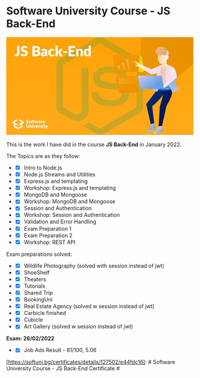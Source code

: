 # Software University Course - JS Back-End #

![js back-end](/js-back-end.jpg)

This is the work I have did in the course **JS Back-End** in January 2022.

The Topics are as they follow:

* - [x] Intro to Node.js
* - [x] Node.js Streams and Utilities
* - [x] Express.js and templating
* - [x] Workshop: Express.js and templating
* - [x] MongoDB and Mongoose
* - [x] Workshop: MongoDB and Mongoose
* - [x] Session and Authentication
* - [x] Workshop: Session and Authentication
* - [x] Validation and Error Handling
* - [x] Exam Preparation 1
* - [x] Exam Preparation 2
* - [x] Workshop: REST API

Exam preparations solved:

* - [x] Wildlife Photography (solved with session instead of jwt)
* - [x] ShoeShelf
* - [x] Theaters
* - [x] Tutorials
* - [x] Shared Trip
* - [x] BookingUni
* - [x] Real Estate Agency (solved w session instead of jwt)
* - [x] Carbicle finished
* - [x] Cubicle
* - [x] Art Gallery (solved w session instead of jwt)

**Exam: 26/02/2022**

* - [x] Job Ads
Result  - 81/100, 5.06

[https://softuni.bg/certificates/details/127502/e44fdc16]: # Software University Course - JS Back-End Certificate #